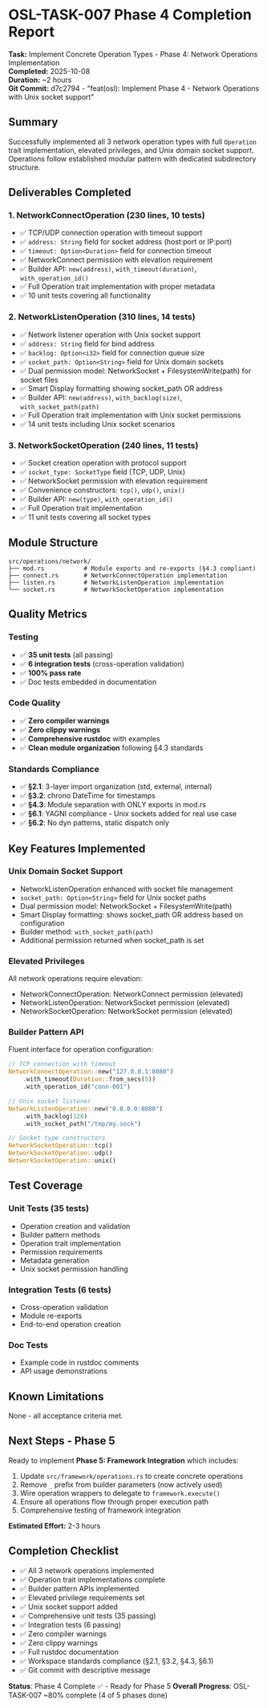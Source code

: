 # OSL-TASK-007 Phase 4 Completion Report

**Task:** Implement Concrete Operation Types - Phase 4: Network Operations Implementation  
**Completed:** 2025-10-08  
**Duration:** ~2 hours  
**Git Commit:** d7c2794 - "feat(osl): Implement Phase 4 - Network Operations with Unix socket support"

## Summary
Successfully implemented all 3 network operation types with full `Operation` trait implementation, elevated privileges, and Unix domain socket support. Operations follow established modular pattern with dedicated subdirectory structure.

## Deliverables Completed

### 1. NetworkConnectOperation (230 lines, 10 tests)
- ✅ TCP/UDP connection operation with timeout support
- ✅ `address: String` field for socket address (host:port or IP:port)
- ✅ `timeout: Option<Duration>` field for connection timeout
- ✅ NetworkConnect permission with elevation requirement
- ✅ Builder API: `new(address)`, `with_timeout(duration)`, `with_operation_id()`
- ✅ Full Operation trait implementation with proper metadata
- ✅ 10 unit tests covering all functionality

### 2. NetworkListenOperation (310 lines, 14 tests)
- ✅ Network listener operation with Unix socket support
- ✅ `address: String` field for bind address
- ✅ `backlog: Option<i32>` field for connection queue size
- ✅ `socket_path: Option<String>` field for Unix domain sockets
- ✅ Dual permission model: NetworkSocket + FilesystemWrite(path) for socket files
- ✅ Smart Display formatting showing socket_path OR address
- ✅ Builder API: `new(address)`, `with_backlog(size)`, `with_socket_path(path)`
- ✅ Full Operation trait implementation with Unix socket permissions
- ✅ 14 unit tests including Unix socket scenarios

### 3. NetworkSocketOperation (240 lines, 11 tests)
- ✅ Socket creation operation with protocol support
- ✅ `socket_type: SocketType` field (TCP, UDP, Unix)
- ✅ NetworkSocket permission with elevation requirement
- ✅ Convenience constructors: `tcp()`, `udp()`, `unix()`
- ✅ Builder API: `new(type)`, `with_operation_id()`
- ✅ Full Operation trait implementation
- ✅ 11 unit tests covering all socket types

## Module Structure

```
src/operations/network/
├── mod.rs           # Module exports and re-exports (§4.3 compliant)
├── connect.rs       # NetworkConnectOperation implementation
├── listen.rs        # NetworkListenOperation implementation
└── socket.rs        # NetworkSocketOperation implementation
```

## Quality Metrics

### Testing
- ✅ **35 unit tests** (all passing)
- ✅ **6 integration tests** (cross-operation validation)
- ✅ **100% pass rate**
- ✅ Doc tests embedded in documentation

### Code Quality
- ✅ **Zero compiler warnings**
- ✅ **Zero clippy warnings**
- ✅ **Comprehensive rustdoc** with examples
- ✅ **Clean module organization** following §4.3 standards

### Standards Compliance
- ✅ **§2.1**: 3-layer import organization (std, external, internal)
- ✅ **§3.2**: chrono DateTime<Utc> for timestamps
- ✅ **§4.3**: Module separation with ONLY exports in mod.rs
- ✅ **§6.1**: YAGNI compliance - Unix sockets added for real use case
- ✅ **§6.2**: No dyn patterns, static dispatch only

## Key Features Implemented

### Unix Domain Socket Support
- NetworkListenOperation enhanced with socket file management
- `socket_path: Option<String>` field for Unix socket paths
- Dual permission model: NetworkSocket + FilesystemWrite(path)
- Smart Display formatting: shows socket_path OR address based on configuration
- Builder method: `with_socket_path(path)`
- Additional permission returned when socket_path is set

### Elevated Privileges
All network operations require elevation:
- NetworkConnectOperation: NetworkConnect permission (elevated)
- NetworkListenOperation: NetworkSocket permission (elevated)
- NetworkSocketOperation: NetworkSocket permission (elevated)

### Builder Pattern API
Fluent interface for operation configuration:
```rust
// TCP connection with timeout
NetworkConnectOperation::new("127.0.0.1:8080")
    .with_timeout(Duration::from_secs(5))
    .with_operation_id("conn-001")

// Unix socket listener
NetworkListenOperation::new("0.0.0.0:8080")
    .with_backlog(128)
    .with_socket_path("/tmp/my.sock")

// Socket type constructors
NetworkSocketOperation::tcp()
NetworkSocketOperation::udp()
NetworkSocketOperation::unix()
```

## Test Coverage

### Unit Tests (35 tests)
- Operation creation and validation
- Builder pattern methods
- Operation trait implementation
- Permission requirements
- Metadata generation
- Unix socket permission handling

### Integration Tests (6 tests)
- Cross-operation validation
- Module re-exports
- End-to-end operation creation

### Doc Tests
- Example code in rustdoc comments
- API usage demonstrations

## Known Limitations
None - all acceptance criteria met.

## Next Steps - Phase 5

Ready to implement **Phase 5: Framework Integration** which includes:
1. Update `src/framework/operations.rs` to create concrete operations
2. Remove `_` prefix from builder parameters (now actively used)
3. Wire operation wrappers to delegate to `framework.execute()`
4. Ensure all operations flow through proper execution path
5. Comprehensive testing of framework integration

**Estimated Effort:** 2-3 hours

## Completion Checklist
- ✅ All 3 network operations implemented
- ✅ Operation trait implementations complete
- ✅ Builder pattern APIs implemented
- ✅ Elevated privilege requirements set
- ✅ Unix socket support added
- ✅ Comprehensive unit tests (35 passing)
- ✅ Integration tests (6 passing)
- ✅ Zero compiler warnings
- ✅ Zero clippy warnings
- ✅ Full rustdoc documentation
- ✅ Workspace standards compliance (§2.1, §3.2, §4.3, §6.1)
- ✅ Git commit with descriptive message

**Status**: Phase 4 Complete ✅ - Ready for Phase 5
**Overall Progress**: OSL-TASK-007 ~80% complete (4 of 5 phases done)
